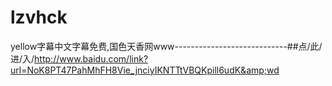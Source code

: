 # lzvhck
yellow字幕中文字幕免费,国色天香网www----------------------------##点/此/进/入/http://www.baidu.com/link?url=NoK8PT47PahMhFH8Vie_jnciyIKNTTtVBQKpill6udK&amp;wd
